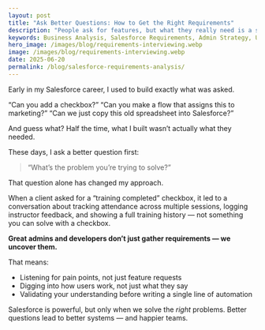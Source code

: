 ```yaml
---
layout: post
title: "Ask Better Questions: How to Get the Right Requirements"
description: "People ask for features, but what they really need is a solution. Here’s how we go beyond requests to uncover real business needs."
keywords: Business Analysis, Salesforce Requirements, Admin Strategy, UX Design
hero_image: /images/blog/requirements-interviewing.webp
image: /images/blog/requirements-interviewing.webp
date: 2025-06-20
permalink: /blog/salesforce-requirements-analysis/
---
```


Early in my Salesforce career, I used to build exactly what was asked.

“Can you add a checkbox?”
“Can you make a flow that assigns this to marketing?”
“Can we just copy this old spreadsheet into Salesforce?”

And guess what? Half the time, what I built wasn’t actually what they needed.

These days, I ask a better question first:  
> “What’s the problem you’re trying to solve?”

That question alone has changed my approach.

When a client asked for a “training completed” checkbox, it led to a conversation about tracking attendance across multiple sessions, logging instructor feedback, and showing a full training history — not something you can solve with a checkbox.

**Great admins and developers don’t just gather requirements — we uncover them.**

That means:
- Listening for pain points, not just feature requests
- Digging into how users work, not just what they say
- Validating your understanding before writing a single line of automation

Salesforce is powerful, but only when we solve the *right* problems. Better questions lead to better systems — and happier teams.